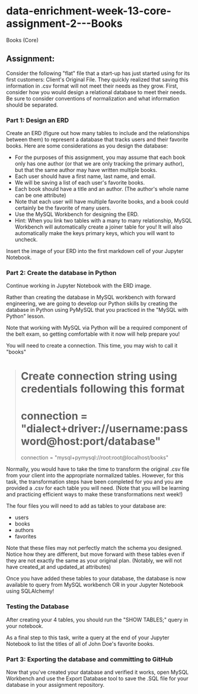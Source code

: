 # data-enrichment-week-13-core-assignment-2---Books

Books (Core)
 
## Assignment:
Consider the following "flat" file that a start-up has just started using for its first customers: Client's Original File. They quickly realized that saving this information in .csv format will not meet their needs as they grow. First, consider how you would design a relational database to meet their needs. Be sure to consider conventions of normalization and what information should be separated.

### Part 1: Design an ERD
Create an ERD (figure out how many tables to include and the relationships between them) to represent a database that tracks users and their favorite books. Here are some considerations as you design the database:

- For the purposes of this assignment, you may assume that each book only has one author (or that we are only tracking the primary author), but that the same author may have written multiple books.
- Each user should have a first name, last name, and email.
- We will be saving a list of each user's favorite books.
- Each book should have a title and an author. (The author's whole name can be one attribute)
- Note that each user will have multiple favorite books, and a book could certainly be the favorite of many users.
- Use the MySQL Workbench for designing the ERD.
- Hint: When you link two tables with a many to many relationship, MySQL Workbench will automatically create a joiner table for you! It will also automatically make the keys primary keys, which you will want to uncheck.


Insert the image of your ERD into the first markdown cell of your Jupyter Notebook. 

### Part 2: Create the database in Python

Continue working in Jupyter Notebook with the ERD image.

Rather than creating the database in MySQL workbench with forward engineering, we are going to develop our Python skills by creating the database in Python using PyMySQL that you practiced in the "MySQL with Python" lesson.

Note that working with MySQL via Python will be a required component of the belt exam, so getting comfortable with it now will help prepare you!

You will need to create a connection. This time, you may wish to call it "books"

>  # Create connection string using credentials following this format
>
>  # connection = "dialect+driver://username:password@host:port/database"
>
> connection = "mysql+pymysql://root:root@localhost/books"


Normally, you would have to take the time to transform the original .csv file from your client into the appropriate normalized tables. However, for this task, the transformation steps have been completed for you and you are provided a .csv for each table you will need. (Note that you will be learning and practicing efficient ways to make these transformations next week!)

The four files you will need to add as tables to your database are:

- users
- books
- authors
- favorites

Note that these files may not perfectly match the schema you designed. Notice how they are different, but move forward with these tables even if they are not exactly the same as your original plan. (Notably, we will not have created_at and updated_at attributes)

Once you have added these tables to your database, the database is now available to query from MySQL workbench OR in your Jupyter Notebook using SQLAlchemy!

### Testing the Database

After creating your 4 tables, you should run the "SHOW TABLES;" query in your notebook.

As a final step to this task, write a query at the end of your Jupyter Notebook to list the titles of all of John Doe's favorite books. 

### Part 3: Exporting the database and committing to GitHub

Now that you've created your database and verified it works, open MySQL Workbench and use the Export Database tool to save the .SQL file for your database in your assignment repository.
